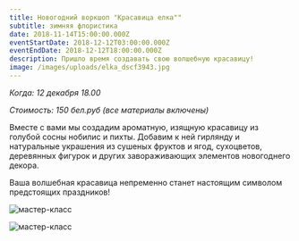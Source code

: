 ```yaml
---
title: Новогодний воркшоп "Красавица елка""
subtitle: зимняя флористика
date: 2018-11-14T15:00:00.000Z
eventStartDate: 2018-12-12T03:00:00.000Z
eventEndDate: 2018-12-12T18:00:00.000Z
description: Пришло время создавать свою волшебную красавицу!
image: /images/uploads/elka_dscf3943.jpg
---
```

_Когда: 12 декабря 18.00_

_Стоимость: 150 бел.руб (все материалы включены)_

Вместе с вами мы создадим ароматную, изящную красавицу из голубой сосны нобилис и пихты. Добавим к ней гирлянду и натуральные украшения из сушеных фруктов и ягод, сухоцветов, деревянных фигурок и других завораживающих элементов новогоднего декора.  

Ваша волшебная красавица непременно станет настоящим символом предстоящих праздников!

![мастер-класс](/images/uploads/DSCF3937_.jpg)

![мастер-класс](/images/uploads/DSCF3956_.jpg)
